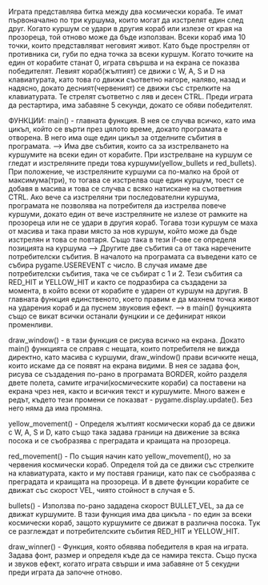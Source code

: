 Играта представлява битка между два космически кораба. Те имат първоначално по три куршума, които могат да изстрелят един след друг. Когато куршум се удари в другия кораб или излезе от края на прозореца, той отново може да бъде използван. Всеки кораб има 10 точки, които представляват неговият живот. Като бъде прострелян от противника си, губи по една точка за всеки куршум. Когато точките на един от корабите станат 0, играта свършва и на екрана се показва победителят. Левият кораб(жълтият) се движи с W, A, S и D на клавиатурата, като това го движи съответно нагоре, наляво, назад и надясно, докато десният(червеният) се движи със стрелките на клавиатурата. Те стрелят съответно с ляв и десен CTRL. Преди играта да рестартира, има забавяне 5 секунди, докато се обяви победителят.

ФУНКЦИИ:
main() - главната функция. В нея се случва всичко, като има цикъл, който се върти през цялото време, докато програмата е отворена. В него има още един цикъл за отделните събития в програмата. 
--> Има две събития, които са за изстрелването на куршумите на всеки един от корабите. При изстрелване на куршум се гледат и изстреляните преди това куршуми(yellow_bullets и red_bullets). При положение, че изстреляните куршуми са по-малко на брой от максимума(три), то тогава се изстрелва още един куршум, тоест се добавя в масива и това се случва с всяко натискане на съответния CTRL. Ако вече са изстреляни три последователни куршума, програмата не позволява на потребителя да изстрелва повече куршуми, докато един от вече изстреляните не излезе от рамките на прозореца или не се удари в другия кораб. Тогава този куршум се маха от масива и така прави място за нов куршум, който може да бъде изстрелян и това се повтаря. Също така в тези if-ове се определя позицията на куршума
--> Другите две събития са от така наречените потребителски събития. В началото на програмата са въведени като се събира pygame.USEREVENT с число. В случая имаме две потребителски събития, така че се събират с 1 и 2. Тези събития са RED_HIT и YELLOW_HIT и както се подразбира са създадени за момента, в който всеки от корабите е ударен от куршум на другия. В главната функция единственото, което правим е да махнем точка живот на ударения кораб и да пуснем звуковия ефект.
--> в main() фунцкията също се викат всички останали фунцкии и се дефинират някои променливи.

draw_window() - в тази функция се рисува всичко на екрана. Докато main() функцията се справя с нещата, които потребителя не вижда директно, като масива с куршуми, draw_window() прави всичките неща, които искаме да се появят на екрана видими. В нея се задава фон, рисува се създадения по-рано в програмата BORDER, който разделя двете полета, самите играчи(космическите кораби) са поставени на екрана чрез нея, както и всичкия текст и куршумите. Много важен е редът, където тези промени се показват - pygame.display.update(). Без него няма да има промяна.

yellow_movement() - Определя жълтият космически кораб да се движи с W, A, S и D, като също така задава граници на движение за всяка посока и се съобразява с преградата и краищата на прозореца. 

red_movement() - По същия начин като yellow_movement(), но за червения космически кораб. Определя той да се движи със стрелките на клавиатурата, както и му поставя граници, като пак се съобразява с преградата и краищата на прозореца. И в двете функции корабите се движат със скорост VEL, чиято стойност в случая е 5.

bullets() - Използва по-рано зададена скорост BULLET_VEL, за да се движат куршумите. В тази функция има два цикъла - по един за всеки космически кораб, защото куршумите се движат в различна посока. Тук се разглеждат и потребителските събития RED_HIT и YELLOW_HIT.

draw_winner() - Функция, която обявява победителя в края на играта. Задава фонт, размер и определя къде да се намира текста. Също пуска и звуков ефект, когато играта свърши и има забавяне от 5 секудни преди играта да започне отново.
